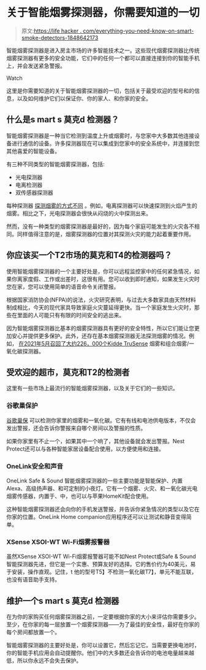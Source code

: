 # 关于智能烟雾探测器，你需要知道的一切

> 原文:[https://life hacker . com/everything-you-need-know-on-smart-smoke-detectors-1848642173](https://lifehacker.com/everything-you-need-to-know-about-smart-smoke-detectors-1848642173)

智能烟雾探测器是进入房主市场的许多智能技术之一。这些现代烟雾探测器比传统烟雾探测器有更多的安全功能，它们中的任何一个都可以直接连接到你的智能手机上，并会发送紧急警报。

Watch

这里是你需要知道的关于智能烟雾探测器的一切，包括关于最受欢迎的型号和的信息，以及如何维护它们以保证你、你的家人、和你家的安全。

## 什么是s mart s 莫克d 检测器？

智能烟雾探测器是一种当它检测到温度上升或烟雾时，与您家中大多数其他连接设备进行通信的设备。许多探测器现在可以集成到您家中的安全系统中，并连接到您其他喜爱的智能设备。

有三种不同类型的智能烟雾探测器，包括:

*   光电探测器
*   电离检测器
*   双传感器探测器

每种探测器 [探测烟雾的方式不同](https://www.usfa.fema.gov/about/smoke_alarms_position.html) 。例如，电离探测器可以快速探测到火焰产生的烟雾。相比之下，光电探测器会很快从闷烧的火中探测出来。

然而，没有一种类型的烟雾探测器是最好的，因为每个家庭可能发生的火灾各不相同。同样值得注意的是，烟雾探测器的位置对其探测火灾的能力起着重要作用。

## 你应该买一个T2市场的莫克和T4的检测器吗？

使用智能烟雾探测器的一个主要好处是，你可以远程监控家中的任何紧急情况，如果你离家度假、工作或出差时，这很有用。您可以收到即时通知，如果发生火灾时您在家，您可以使用简单的语音命令关闭警报。

根据国家消防协会(NFPA)的说法，火灾研究表明，与过去大多数家具由天然材料制成相比，今天的现代家具导致家庭火灾蔓延得更快。当一个家庭发生火灾时，那些在里面的人可能只有有限的时间安全的逃出来。

因为智能烟雾探测器比基本的烟雾探测器具有更好的安全特性，所以它们能让您更加安心并提供更多保护。此外，还存在基本烟雾探测器无法探测烟雾的情况。例如， [在2021年5月召回了大约226，000个Kidde TruSense](https://www.zdfirm.com/estimated-226k-smoke-carbon-monoxide-detectors-recalled/) 烟雾和组合烟雾/一氧化碳探测器。

## 受欢迎的超市，莫克和T2的检测者

这里有一些市场上最流行的智能烟雾探测器，以及关于它们的一些知识。

### 谷歌巢保护

[谷歌巢保](https://lifehacker.com/get-a-free-nest-thermostat-if-yours-is-malfunctioning-1844521013) 可以检测你家里的烟雾和一氧化碳。它有有线和电池供电版本，不仅会发出警报，还会告诉你警报来自哪个房间以及警报的性质。

如果你家里有不止一个，如果其中一个响了，其他设备就会发出警报。Nest Protect还可以与各种智能家居设备配合使用，以方便使用和连接。

### OneLink安全和声音

OneLink Safe & Sound 智能烟雾探测器的一些主要功能是智能保护、内置Alexa、高级扬声器、和可定制的小夜灯。它有一个烟雾、火灾、和一氧化碳光电烟雾传感器，内置于、中，也可以与苹果HomeKit配合使用。

这种智能烟雾探测器还会向你的手机发送警报，并告诉你紧急情况的类型以及它在你家的位置。OneLink Home companion应用程序还可以让测试和静音变得简单。

### XSense XSOI-WT Wi-Fi烟雾报警器

虽然XSense XSOI-WT Wi-Fi烟雾报警器可能不如Nest Protect或Safe & Sound智能探测器先进，但它是一个实惠、预算友好的选择。它的售价约为40美元，易于安装，操作直观。记住，t 他的型号T5】不检测一氧化碳T7】，单元不能互联，也没有语音助手支持。

## 维护一个s mart s 莫克d 检测器

在为你的家购买任何烟雾探测器之前，一定要根据你家的大小来评估你需要多少。至少，在你家的每一层放置一个烟雾探测器——为了最佳的安全性，最好在你家的每个房间都放置一个。

智能烟雾探测器的主要好处是，你可以设置它，然后忘记它。当需要更换电池时，你的智能手机应用会自动提醒你。他们中的大多数还会告诉你的电池电量越来越低，所以你永远不会失去保护。